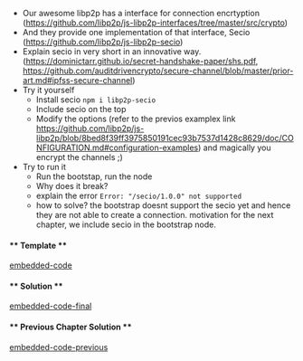 * Our awesome libp2p has a interface for connection encrtyption (https://github.com/libp2p/js-libp2p-interfaces/tree/master/src/crypto)
* And they provide one implementation of that interface, Secio (https://github.com/libp2p/js-libp2p-secio)
* Explain secio in very short in an innovative way. (https://dominictarr.github.io/secret-handshake-paper/shs.pdf, https://github.com/auditdrivencrypto/secure-channel/blob/master/prior-art.md#ipfss-secure-channel)
* Try it yourself
    - Install secio `npm i libp2p-secio`
    - Include secio on the top
    - Modify the options (refer to the previos examplex link https://github.com/libp2p/js-libp2p/blob/8bed8f39ff3975850191cec93b7537d1428c8629/doc/CONFIGURATION.md#configuration-examples) and magically you encrypt the channels ;)
* Try to run it
    - Run the bootstap, run the node
    - Why does it break?
    - explain the error `Error: "/secio/1.0.0" not supported`
    - how to solve? the bootstrap doesnt support the secio yet and hence they are not able to create a connection. motivation for the next chapter, we include secio in the bootstrap node. 

<!-- tabs:start -->

#### ** Template **

[embedded-code](../assets/3.0-template-code.js ':include :type=code embed-template')

#### ** Solution **

[embedded-code-final](../assets/3.0-finished-code.js ':include :type=code embed-final')

#### ** Previous Chapter Solution **

[embedded-code-previous](../assets/2.3-finished-code.js ':include :type=code embed-previous')

<!-- tabs:end -->